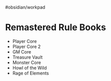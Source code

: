 #obsidian/workpad

# Remastered Rule Books

- Player Core
- Player Core 2
- GM Core
- Treasure Vault
- Monster Core
- Howl of the Wild
- Rage of Elements


